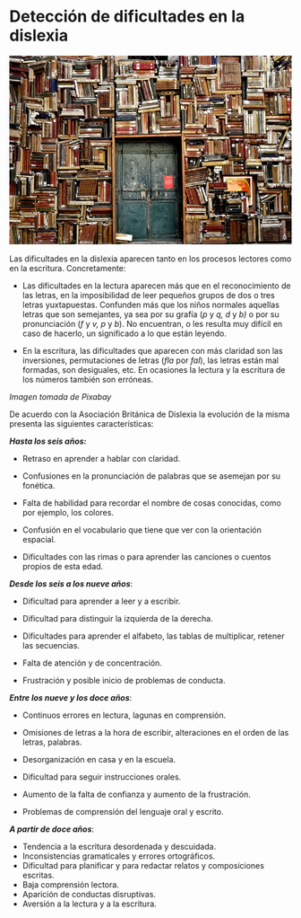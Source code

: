 # Detección de dificultades en la dislexia


![librería saturada](img/1books-1655783__480.jpg)


Las dificultades en la dislexia aparecen tanto en los procesos lectores como en la escritura. Concretamente:

*   Las dificultades en la lectura aparecen más que en el reconocimiento de las letras, en la imposibilidad de leer pequeños grupos de dos o tres letras yuxtapuestas. Confunden más que los niños normales aquellas letras que son semejantes, ya sea por su grafía (_p_ y _q, d_ y _b)_ o por su pronunciación (_f_ y _v, p_ y _b_). No encuentran, o les resulta muy difícil en caso de hacerlo, un significado a lo que están leyendo.
    
*   En la escritura, las dificultades que aparecen con más claridad son las inversiones, permutaciones de letras (_fla_ por _fal_), las letras están mal formadas, son desiguales, etc. En ocasiones la lectura y la escritura de los números también son erróneas.
    

  
_Imagen tomada de Pixabay_

De acuerdo con la Asociación Británica de Dislexia la evolución de la misma presenta las siguientes características:

**_Hasta los seis años:_**

*   Retraso en aprender a hablar con claridad.
    
*   Confusiones en la pronunciación de palabras que se asemejan por su fonética.
    
*   Falta de habilidad para recordar el nombre de cosas conocidas, como por ejemplo, los colores.
    
*   Confusión en el vocabulario que tiene que ver con la orientación espacial.
    
*   Dificultades con las rimas o para aprender las canciones o cuentos propios de esta edad.
    

**_Desde los seis a los nueve años_**:

*   Dificultad para aprender a leer y a escribir.
    
*   Dificultad para distinguir la izquierda de la derecha.
    
*   Dificultades para aprender el alfabeto, las tablas de multiplicar, retener las secuencias.
    
*   Falta de atención y de concentración.
    
*   Frustración y posible inicio de problemas de conducta.
    

**_Entre los nueve y los doce años_**:

*   Continuos errores en lectura, lagunas en comprensión.
    
*   Omisiones de letras a la hora de escribir, alteraciones en el orden de las letras, palabras.
    
*   Desorganización en casa y en la escuela.
    
*   Dificultad para seguir instrucciones orales.
    
*   Aumento de la falta de confianza y aumento de la frustración.
    
*   Problemas de comprensión del lenguaje oral y escrito.
    

**_A partir de doce años_**:

*   Tendencia a la escritura desordenada y descuidada.
*   Inconsistencias gramaticales y errores ortográficos.
*   Dificultad para planificar y para redactar relatos y composiciones escritas.
*   Baja comprensión lectora.
*   Aparición de conductas disruptivas.
*   Aversión a la lectura y a la escritura.